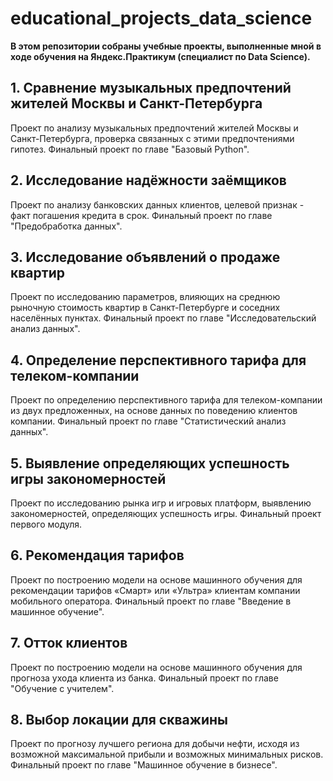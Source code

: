 # educational_projects_data_science
**В этом репозитории собраны учебные проекты, выполненные мной в ходе обучения на Яндекс.Практикум (специалист по Data Science).**

## 1. Сравнение музыкальных предпочтений жителей Москвы и Санкт-Петербурга

Проект по анализу музыкальных предпочтений жителей Москвы и Санкт-Петербурга, проверка связанных с этими предпочтениями гипотез. 
Финальный проект по главе "Базовый Python".


## 2. Исследование надёжности заёмщиков

Проект по анализу банковских данных клиентов, целевой признак - факт погашения кредита в срок.
Финальный проект по главе "Предобработка данных".


## 3. Исследование объявлений о продаже квартир

Проект по исследованию параметров, влияющих на среднюю рыночную стоимость квартир в Санкт-Петербурге и соседних населённых пунктах. 
Финальный проект по главе "Исследовательский анализ данных".


## 4. Определение перспективного тарифа для телеком-компании

Проект по определению перспективного тарифа для телеком-компании из двух предложенных, на основе данных по поведению клиентов компании.
Финальный проект по главе "Статистический анализ данных".


## 5. Выявление определяющих успешность игры закономерностей

Проект по исследованию рынка игр и игровых платформ, выявлению закономерностей, определяющих успешность игры.
Финальный проект первого модуля.


## 6. Рекомендация тарифов

Проект по построению модели на основе машинного обучения для рекомендации тарифов «Смарт» или «Ультра» клиентам компании мобильного оператора.
Финальный проект по главе "Введение в машинное обучение".


## 7. Отток клиентов

Проект по построению модели на основе машинного обучения для прогноза ухода клиента из банка.
Финальный проект по главе "Обучение с учителем".


## 8. Выбор локации для скважины

Проект по прогнозу лучшего региона для добычи нефти, исходя из возможной максимальной прибыли и возможных минимальных рисков.
Финальный проект по главе "Машинное обучение в бизнесе".



